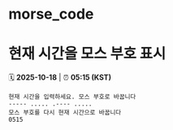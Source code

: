 # morse_code
# 현재 시간을 모스 부호 표시
<!-- MORSE_TIME_START -->
🗓️ **2025-10-18** | ⏰ **05:15 (KST)**

```
현재 시간을 입력하세요. 모스 부호로 바꿉니다
----- ..... .---- .....
모스 부호를 다시 현재 시간으로 바꿉니다
0515
```
<!-- MORSE_TIME_END -->
